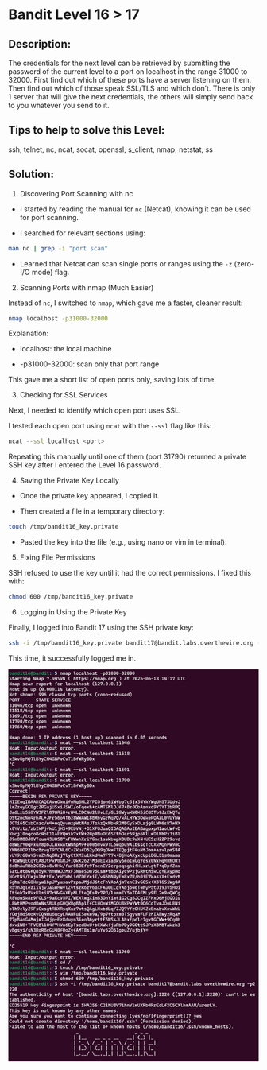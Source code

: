 # Bandit Level 16 > 17 

## Description:
The credentials for the next level can be retrieved by submitting the password of the current level to a port on localhost in the range 31000 to 32000. First find out which of these ports have a server listening on them. Then find out which of those speak SSL/TLS and which don’t. There is only 1 server that will give the next credentials, the others will simply send back to you whatever you send to it.

## Tips to help to solve this Level:
ssh, telnet, nc, ncat, socat, openssl, s_client, nmap, netstat, ss

## Solution:

1. Discovering Port Scanning with nc

- I started by reading the manual for `nc` (Netcat), knowing it can be used for port scanning.

- I searched for relevant sections using:

```bash
man nc | grep -i "port scan"
```

- Learned that Netcat can scan single ports or ranges using the `-z` (zero-I/O mode) flag.

2. Scanning Ports with nmap (Much Easier)

Instead of `nc`, I switched to `nmap`, which gave me a faster, cleaner result:

```bash
nmap localhost -p31000-32000
```
Explanation:

- localhost: the local machine

- -p31000-32000: scan only that port range

This gave me a short list of open ports only, saving lots of time.

3. Checking for SSL Services

Next, I needed to identify which open port uses SSL.

I tested each open port using `ncat` with the `--ssl` flag like this:

```bash
ncat --ssl localhost <port>
```

Repeating this manually until one of them (port 31790) returned a private SSH key after I entered the Level 16 password.

4. Saving the Private Key Locally

- Once the private key appeared, I copied it.

- Then created a file in a temporary directory:

```bash
touch /tmp/bandit16_key.private
```
    
- Pasted the key into the file (e.g., using nano or vim in terminal).

5. Fixing File Permissions

SSH refused to use the key until it had the correct permissions. I fixed this with:

```bash
chmod 600 /tmp/bandit16_key.private
```

6. Logging in Using the Private Key

Finally, I logged into Bandit 17 using the SSH private key:

```bash
ssh -i /tmp/bandit16_key.private bandit17@bandit.labs.overthewire.org -p2220
```

This time, it successfully logged me in.

![](images/bandit16to17.png)
